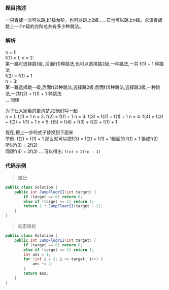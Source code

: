 ### 题目描述

一只青蛙一次可以跳上1级台阶，也可以跳上2级……它也可以跳上n级。求该青蛙跳上一个n级的台阶总共有多少种跳法。

### 解析

n = 1:  
f(1) = 1;
n = 2:  
第一跳可选择跳1级, 后面f(1)种跳法,也可以选择跳2级,一种跳法,一共 f(1) + 1 种跳法  
f(2) = f(1) + 1  
n = 3:  
第一跳选择跳一级,后面f(2)种跳法,选择跳2级,后面f(1)种跳法,选择跳3级,一种跳法,一共f(2) + f(1) + 1 种跳法  
...
同理 

为了让大家看的更清楚,把他们写一起  
n = 1:  f(1) = 1
n = 2:  f(2) = f(1) + 1
n = 3:  f(3) = f(2) + f(1) + 1
n = 4:  f(4) = f(3) + f(2) + f(1) + 1
n = 5:  f(5) = f(4) + f(3) + f(2) + f(1) + 1

现在,把上一步的式子替换到下面来  
举例: f(2) = f(1) + 1 那么就可以把f(3) = f(2) + f(1) + 1里面的 f(1) + 1 换成f(2)  
所以f(3) = 2f(2)  
同理f(4) = 2f(3)
 ... 
可以得出:  `f(n) = 2f(n - 1)`

### 代码示例

> 递归

```java
public class Solution {
    public int JumpFloorII(int target) {
        if (target == 0) return 0;
        else if (target == 1) return 1;
        return 2 * JumpFloorII(target - 1);
    }
}
```

> 动态规划

```java
public class Solution {
    public int JumpFloorII(int target) {
        if (target == 0) return 0;
        else if (target == 1) return 1;
        int ans = 1;
        for (int i = 2; i <= target; i++) {
            ans *= 2;
        }
        return ans;
    }
}
```